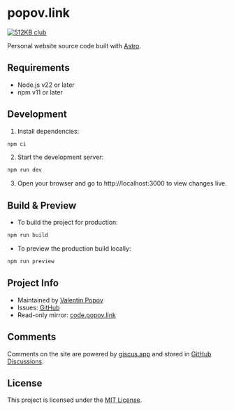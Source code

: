 # popov.link

[![512KB club](https://512kb.club/assets/images/green-team.svg)](https://512kb.club)

Personal website source code built with [Astro](https://astro.build/).

## Requirements

- Node.js v22 or later
- npm v11 or later

## Development

1. Install dependencies:

```bash
npm ci
```

2. Start the development server:

```bash
npm run dev
```

3. Open your browser and go to http://localhost:3000 to view changes live.

## Build & Preview

- To build the project for production:

```bash
npm run build
```

- To preview the production build locally:

```bash
npm run preview
```

## Project Info

- Maintained by [Valentin Popov](mailto:valentin@popov.link)
- Issues: [GitHub](https://github.com/valentineus/popov.link/issues)
- Read-only mirror: [code.popov.link](https://code.popov.link/valentineus/popov.link)

## Comments

Comments on the site are powered by [giscus.app](https://giscus.app) and stored in [GitHub Discussions](https://github.com/valentineus/popov.link/discussions).

## License

This project is licensed under the [MIT License](LICENSE.txt).
